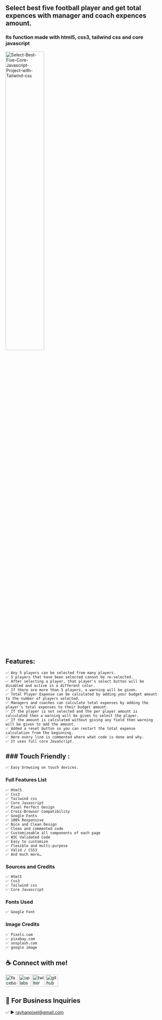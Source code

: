 ## Select best five football player and get total expences with manager and coach expences amount.
### Its function made with html5, css3, tailwind css and core javascript
<img src="https://i.ibb.co/85GmMvs/Screenshot-2023-05-29-at-13-08-41-Select-Best-Five-Core-Javascript-Project-with-Tailwind-css.png" alt="Select-Best-Five-Core-Javascript-Project-with-Tailwind-css" width="50%" />

## Features:
    ✅ Any 5 players can be selected from many players.
    ✅ 5 players that have been selected cannot be re-selected.
    ✅ After selecting a player, that player's select button will be disabled and active in a different color.
    ✅ If there are more than 5 players, a warning will be given.
    ✅ Total Player Expense can be calculated by adding your budget amount to the number of players selected.
    ✅ Managers and coaches can calculate total expenses by adding the player's total expenses to their budget amount.
    ✅ If the player is not selected and the per player amount is calculated then a warning will be given to select the player.
    ✅ If the amount is calculated without giving any field then warning will be given to add the amount.
    ✅ Added a reset button so you can restart the total expense calculation from the beginning.
    ✅ Here every line is commented where what code is done and why.
    ✅ It uses full core JavaScript.

## ### Touch Friendly :
    ✅ Easy browsing on touch devices.

### Full Features List
    ✅ Html5
    ✅ Css3
    ✅ Tailwind css
    ✅ Core Javascript
    ✅ Pixel Perfect Design
    ✅ Cross-Browser Compatibility
    ✅ Google Fonts
    ✅ 100% Responsive
    ✅ Nice and Clean Design
    ✅ Clean and commented code
    ✅ Customizeable all components of each page
    ✅ W3C Validated Code
    ✅ Easy to customize
    ✅ Flexible and multi-purpose
    ✅ Valid / CSS3
    ✅ And much more…

### Sources and Credits
    ✅ Html5
    ✅ Css3
    ✅ Tailwind css
    ✅ Core Javascript

### Fonts Used
    ✅ Google Font

### Image Credits
    ✅ Pixels.com
    ✅ pixabay.com
    ✅ unsplash.com
    ✅ google image


## ☕ Connect with me!
[<img src='https://camo.githubusercontent.com/2d1ffa69dd491ebeca01b2098cf8233dd09950ff5895abccd5b455ca442abc59/68747470733a2f2f696d672e736869656c64732e696f2f62616467652f46616365626f6f6b2d3138373746323f7374796c653d666f722d7468652d6261646765266c6f676f3d66616365626f6f6b266c6f676f436f6c6f723d7768697465' alt='facebook' height='40'>](https://www.facebook.com/rayhanpixel/)  [<img src='https://i.ibb.co/yFxY48P/Untitled-1.jpg' alt='uplabs' height='40'>](https://www.uplabs.com/cyber_art)  [<img src='https://camo.githubusercontent.com/5d03c86f6a75f7cbe80d135d9162fbf6dc46a31253cf30a8e9bb8279b4d574d3/68747470733a2f2f696d672e736869656c64732e696f2f62616467652f547769747465722d3144413146323f7374796c653d666f722d7468652d6261646765266c6f676f3d74776974746572266c6f676f436f6c6f723d7768697465' alt='twitter' height='40'>](https://twitter.com/rayhan_munshi/)  [<img src='https://camo.githubusercontent.com/bd2bd127c104ba5c98bb12c70801b075aee1f040009089510f69554300e7ff41/68747470733a2f2f696d672e736869656c64732e696f2f62616467652f4769742d4630353033323f7374796c653d666f722d7468652d6261646765266c6f676f3d676974266c6f676f436f6c6f723d7768697465' alt='github' height='40'>](https://github.com/amirayhan/)


## 📧 For Business Inquiries 
✅  ► rayhanpixel@gmail.com

